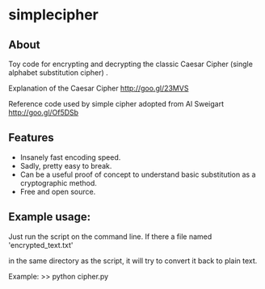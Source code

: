 simplecipher
============

About
-----
Toy code for encrypting and decrypting the classic Caesar Cipher (single alphabet substitution cipher) .

Explanation of the Caesar Cipher http://goo.gl/23MVS

Reference code used by simple cipher adopted from Al Sweigart http://goo.gl/Of5DSb

Features
--------
* Insanely fast encoding speed.
* Sadly, pretty easy to break.
* Can be a useful proof of concept to understand basic substitution as a cryptographic method.
* Free and open source.

Example usage:
--------------
Just run the script on the command line.  If there a file named 'encrypted_text.txt'

in the same directory as the script, it will try to convert it back to plain text.

Example:  >> python cipher.py